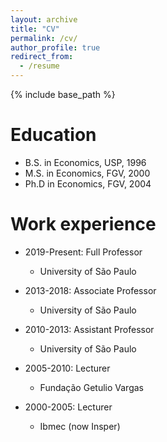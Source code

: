 ```yaml
---
layout: archive
title: "CV"
permalink: /cv/
author_profile: true
redirect_from:
  - /resume
---
```


{% include base_path %}

Education
======
* B.S. in Economics, USP, 1996
* M.S. in Economics, FGV, 2000
* Ph.D in Economics, FGV, 2004 

Work experience
======
* 2019-Present: Full Professor
  * University of São Paulo

* 2013-2018: Associate Professor
  * University of São Paulo

* 2010-2013: Assistant Professor 
  * University of São Paulo

* 2005-2010: Lecturer
  * Fundação Getulio Vargas

* 2000-2005: Lecturer
  * Ibmec (now Insper)  

